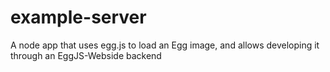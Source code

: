 # example-server
A node app that uses egg.js to load an Egg image, and allows developing it through an EggJS-Webside backend
